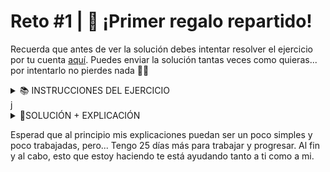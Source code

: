 # Reto #1 | 🎁 ¡Primer regalo repartido!
Recuerda que antes de ver la solución debes intentar resolver el ejercicio por tu cuenta [aquí](https://adventjs.dev/es/challenges/2023/1).
Puedes enviar la solución tantas veces como quieras... por intentarlo no pierdes nada 🤷‍♂️

<details>
  <summary>📚 INSTRUCCIONES DEL EJERCICIO</summary>
En la fábrica de juguetes del Polo Norte, cada juguete tiene un número de identificación único.
Sin embargo, debido a un error en la máquina de juguetes, algunos números se han asignado a más de un juguete.
¡Encuentra el primer número de identificación que se ha repetido, donde la segunda ocurrencia tenga el índice más pequeño!
En otras palabras, si hay más de un número repetido, debes devolver el número cuya segunda ocurrencia aparezca primero en la lista. Si no hay números repetidos, devuelve -1.

```js
const giftIds = [2, 1, 3, 5, 3, 2]
const firstRepeatedId = findFirstRepeated(giftIds)
console.log(firstRepeatedId) // 3
// Aunque el 2 y el 3 se repiten
// el 3 aparece primero por segunda vez

const giftIds2 = [1, 2, 3, 4]
const firstRepeatedId2 = findFirstRepeated(giftIds2)
console.log(firstRepeatedId2) // -1
// Es -1 ya que no se repite ningún número

const giftIds3 = [5, 1, 5, 1]
const firstRepeatedId3 = findFirstRepeated(giftIds3)
console.log(firstRepeatedId3) //
````
</details>
j
<details>
  <summary>📕SOLUCIÓN + EXPLICACIÓN</summary>
Como ha exxplicado Midu en directo, esta solución es una de las más acertadas (hay muchas soluciones), y el resultado puede variar.

```js
function findFirstRepeated(gifts) {
  const uniqueGifts = new Set();

  for (const id of gifts) {
    if (uniqueGifts.has(id)) { return id; }
    uniqueGifts.add(id);
  }
  return -1
}
```
1. Definimos la función (findFirstRepeated), tomando el parámetro (gifts)
2. Creamos un Set para almacenar los regalos únicos que se han encontrado. (Se podría haber usado también un Map)
3. Luego creamos un bucle del tipo for ... of
4. Por último, ponemos el `return -1`, ya que es lo que devuelve si no se ha encontrado uno.
</details>

Esperad que al principio mis explicaciones puedan ser un poco simples y poco trabajadas, pero... Tengo 25 días más para trabajar y progresar. Al fin y al cabo, esto que estoy haciendo te está ayudando tanto a ti como a mi.



